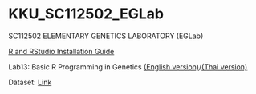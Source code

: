 # KKU_SC112502_EGLab
SC112502 ELEMENTARY GENETICS LABORATORY (EGLab)

[R and RStudio Installation Guide]()

Lab13:  Basic R Programming in Genetics [(English version)](r_biology_guide_md.md)/[(Thai version)](r_biology_guide_thai_md.md)

Dataset: [Link](data)
